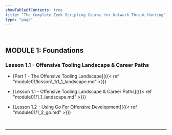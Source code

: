 ```yaml
---
showTableOfContents: true
title: "The Complete Zeek Scripting Course for Network Threat Hunting"
type: "page"
---
```

<br>





## MODULE 1: Foundations
### Lesson 1.1 - Offensive Tooling Landscape & Career Paths
- [Part 1 - The Offensive Tooling Landscape]({{< ref "module01/lesson1_1/1_1_landscape.md" >}})

- [Lesson 1.1 - Offensive Tooling Landscape & Career Paths]({{< ref "module01/1_1_landscape.md" >}})
- [Lesson 1.2 - Using Go For Offensive Development]({{< ref "module01/1_2_go.md" >}})


<br>



___